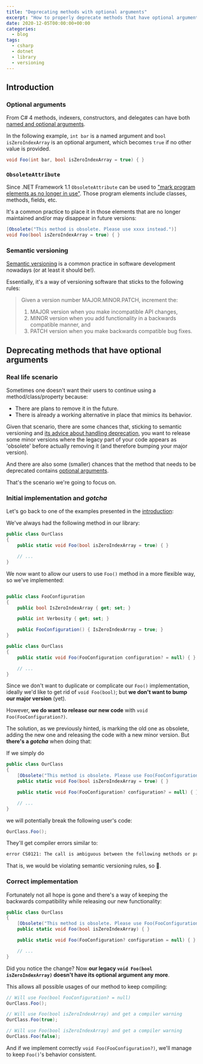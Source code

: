 ```yaml
---
title: "Deprecating methods with optional arguments"
excerpt: "How to properly deprecate methods that have optional arguments."
date: 2020-12-05T00:00:00+00:00
categories:
  - blog
tags:
  - csharp
  - dotnet
  - library
  - versioning
---
```


## Introduction

### Optional arguments

From C# 4 methods, indexers, constructors, and delegates can have both [named and optional arguments](https://docs.microsoft.com/en-us/dotnet/csharp/programming-guide/classes-and-structs/named-and-optional-arguments).

In the following example, `int bar` is a named argument and `bool isZeroIndexArray` is an optional argument, which becomes `true` if no other value is provided.

```csharp
void Foo(int bar, bool isZeroIndexArray = true) { }
```

### `ObsoleteAttribute`

Since .NET Framework 1.1 `ObsoleteAttribute` can be used to ["mark program elements as no longer in use"](https://docs.microsoft.com/en-us/dotnet/api/system.obsoleteattribute). Those program elements include classes, methods, fields, etc.

It's a common practice to place it in those elements that are no longer maintained and/or may disappear in future versions:

```csharp
[Obsolete("This method is obsolete. Please use xxxx instead.")]
void Foo(bool isZeroIndexArray = true) { }
```

### Semantic versioning

[Semantic versioning](https://semver.org/) is a common practice in software development nowadays (or at least it should be!).

Essentially, it's a way of versioning software that sticks to the following rules:

> Given a version number MAJOR.MINOR.PATCH, increment the:
>
> 1. MAJOR version when you make incompatible API changes,
> 2. MINOR version when you add functionality in a backwards compatible manner, and
> 3. PATCH version when you make backwards compatible bug fixes.

## Deprecating methods that have optional arguments

### Real life scenario

Sometimes one doesn't want their users to continue using a method/class/property because:

- There are plans to remove it in the future.
- There is already a working alternative in place that mimics its behavior.

Given that scenario, there are some chances that, sticking to semantic versioning and [its advice about handling deprecation](https://semver.org/#how-should-i-handle-deprecating-functionality), you want to release some minor versions where the legacy part of your code appears as 'obsolete' before actually removing it (and therefore bumping your major version).

And there are also some (smaller) chances that the method that needs to be deprecated contains [optional arguments](https://eduherminio.github.io/blog/deprecating-methods-with-optional-arguments/#optional-arguments).

That's the scenario we're going to focus on.

### Initial implementation and _gotcha_

Let's go back to one of the examples presented in the [introduction](https://eduherminio.github.io/blog/deprecating-methods-with-optional-arguments/#introduction):

We've always had the following method in our library:

```csharp
public class OurClass
{
    public static void Foo(bool isZeroIndexArray = true) { }

    // ...
}
```

We now want to allow our users to use `Foo()` method in a more flexible way, so we've implemented:

```csharp

public class FooConfiguration
{
    public bool IsZeroIndexArray { get; set; }

    public int Verbosity { get; set; }

    public FooConfiguration() { IsZeroIndexArray = true; }
}

public class OurClass
{
    public static void Foo(FooConfiguration configuration? = null) { }

    // ...
}
```

Since we don't want to duplicate or complicate our `Foo()` implementation, ideally we'd like to get rid of `void Foo(bool)`; but **we don't want to bump our major version** (yet).

However, **we do want to release our new code** with `void Foo(FooConfiguration?)`.

The solution, as we previously hinted, is marking the old one as obsolete, adding the new one and releasing the code with a new minor version. But **there's a _gotcha_** when doing that:

If we simply do

```csharp
public class OurClass
{
    [Obsolete("This method is obsolete. Please use Foo(FooConfiguration?) instead.")]
    public static void Foo(bool isZeroIndexArray = true) { }

    public static void Foo(FooConfiguration? configuration? = null) { }

    // ...
}
```

we will potentially break the following user's code:

```csharp
OurClass.Foo();
```

They'll get compiler errors similar to:

```bash
error CS0121: The call is ambiguous between the following methods or properties: 'OurClass.Foo(bool)' and 'OurClass.Foo(FooConfiguration?)
```

That is, we would be violating semantic versioning rules, so 💩.

### Correct implementation

Fortunately not all hope is gone and there's a way of keeping the backwards compatibility while releasing our new functionality:

```csharp
public class OurClass
{
    [Obsolete("This method is obsolete. Please use Foo(FooConfiguration?) instead.")]
    public static void Foo(bool isZeroIndexArray) { }

    public static void Foo(FooConfiguration? configuration = null) { }

    // ...
}
```

Did you notice the change? Now **our legacy `void Foo(bool isZeroIndexArray)` doesn't have its optional argument any more**.

This allows all possible usages of our method to keep compiling:

```csharp
// Will use Foo(bool FooConfiguration? = null)
OurClass.Foo();

// Will use Foo(bool isZeroIndexArray) and get a compiler warning
OurClass.Foo(true);

// Will use Foo(bool isZeroIndexArray) and get a compiler warning
OurClass.Foo(false);
```

And if we implement correctly `void Foo(FooConfiguration?)`, we'll manage to keep `Foo()`'s behavior consistent.
